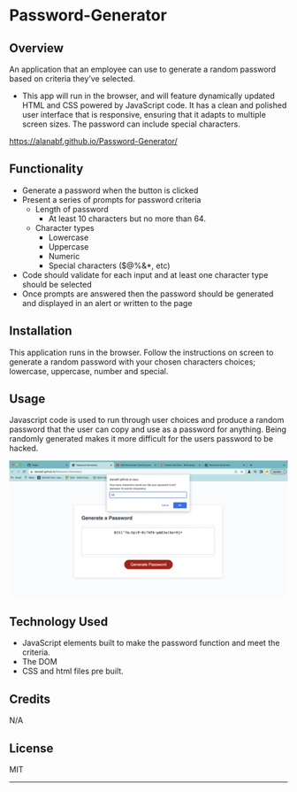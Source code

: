 # Password-Generator

## Overview

 An application that an employee can use to generate a random password based on criteria they’ve selected. 
 
 * This app will run in the browser, and will feature dynamically updated HTML and CSS powered by JavaScript code. It has a clean and polished user interface that is responsive, ensuring that it adapts to multiple screen sizes. The password can include special characters.

 https://alanabf.github.io/Password-Generator/

## Functionality
 * Generate a password when the button is clicked
  * Present a series of prompts for password criteria
    * Length of password
      * At least 10 characters but no more than 64.
    * Character types
      * Lowercase
      * Uppercase
      * Numeric
      * Special characters ($@%&*, etc)
  * Code should validate for each input and at least one character type should be selected
  * Once prompts are answered then the password should be generated and displayed in an alert or written to the page

## Installation

This application runs in the browser. Follow the instructions on screen to generate a random password with your chosen characters choices; lowercase, uppercase, number and special.

## Usage

Javascript code is used to run through user choices and produce a random password that the user can copy and use as a password for anything. Being randomly generated makes it more difficult for the users password to be hacked.

![alt text](./assets/images/Random-Password-Generator.png)

## Technology Used

* JavaScript elements built to make the password function and meet the criteria.
* The DOM
* CSS and html files pre built.

## Credits

N/A

## License

MIT

---
